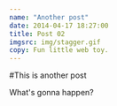 ```yaml
---
name: "Another post"
date: 2014-04-17 18:27:00
title: Post 02
imgsrc: img/stagger.gif
copy: Fun little web toy.
---
```


#This is another post

What's gonna happen?